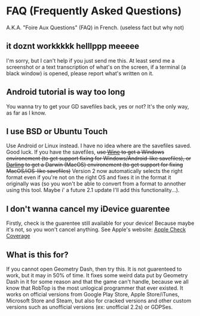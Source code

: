 # FAQ (Frequently Asked Questions)

A.K.A. "Foire Aux Questions" (FAQ) in French. (useless fact but why not)

## it doznt workkkkk helllppp meeeee

I'm sorry, but I can't help if you just send me this.
At least send me a screenshot or a text transcription of what's on the screen, if a terminal (a black window) is opened, please report what's written on it.

## Android tutorial is way too long

You wanna try to get your GD savefiles back, yes or not? It's the only way, as far as I know.

## I use BSD or Ubuntu Touch

Use Android or Linux instead. I have no idea where are the savefiles saved. Good luck.
If you have the savefiles, ~~use [Wine](https://winehq.org/) to get a Windows environement (to get support fixing for Windows/Android-like savefiles),
or [Darling](https://darlinghq.org/) to get a Darwin (MacOS) environement (to get support for fixing MacOS/iOS-like savefiles)~~ Version 2 now automatically selects the right format even if you're not on the right OS and fixes it in the format it originally was (so you won't be able to convert from a format to annother using this tool. Maybe i' a future 2.1 update I'll add this functionality...).

## I don't wanna cancel my iDevice guarentee

Firstly, check is the guarentee still available for your device! Because maybe it's not, so you won't cancel anything.
See Apple's website: [Apple Check Coverage](https://checkcoverage.apple.com/)

## What is this for?

If you cannot open Geometry Dash, then try this. It is not guarenteed to work, but it may in 50% of time.
It fixes some weird data put by Geometry Dash in it for some reason and that the game can't handle, because
we all know that RobTop is the most unlogical programmer that ever existed.
It works on official versions from Google Play Store, Apple Store/iTunes, Microsoft Store and Steam, but also
for cracked versions and other custom versions such as unofficial versions (ex: unofficial 2.2s) or GDPSes.
